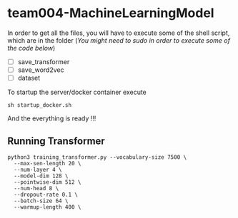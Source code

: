 # team004-MachineLearningModel

In order to get all the files, you will have to execute some of the shell script, which are in the folder (*You might need to sudo in order to execute some of the code below*)

  - [ ] save_transformer
  - [ ] save_word2vec
  - [ ] dataset

To startup the server/docker container execute

```
sh startup_docker.sh
```

And the everything is ready !!!


## Running Transformer

```
python3 training_transformer.py --vocabulary-size 7500 \
  --max-sen-length 20 \
  --num-layer 4 \
  --model-dim 128 \
  --pointwise-dim 512 \
  --num-head 8 \
  --dropout-rate 0.1 \
  --batch-size 64 \
  --warmup-length 400 \
```
